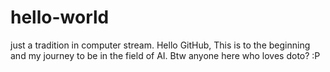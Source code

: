 # hello-world
just a tradition in computer stream.
Hello GitHub,
             This is to the beginning and my journey to be in the field of AI.
             Btw anyone here who loves doto? :P
